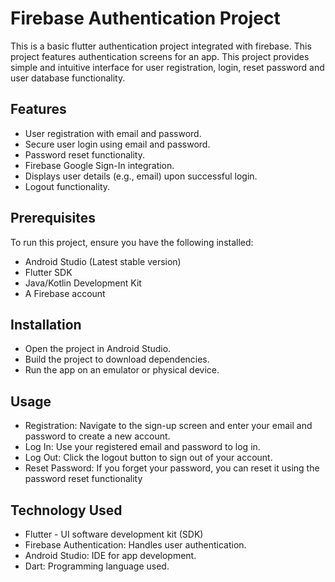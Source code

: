 # Firebase Authentication Project

This is a basic flutter authentication project integrated with firebase. This project features authentication screens for an app.
This project provides simple and intuitive interface for user registration, login, reset password and user database functionality.

## Features
- User registration with email and password.
- Secure user login using email and password.
- Password reset functionality.
- Firebase Google Sign-In integration.
- Displays user details (e.g., email) upon successful login.
- Logout functionality.

## Prerequisites
To run this project, ensure you have the following installed:

- Android Studio (Latest stable version)
- Flutter SDK
- Java/Kotlin Development Kit
- A Firebase account

## Installation
- Open the project in Android Studio.
- Build the project to download dependencies.
- Run the app on an emulator or physical device.

## Usage
- Registration: Navigate to the sign-up screen and enter your email and password to create a new account.
- Log In: Use your registered email and password to log in.
- Log Out: Click the logout button to sign out of your account.
- Reset Password: If you forget your password, you can reset it using the password reset functionality

## Technology Used
- Flutter - UI software development kit (SDK)
- Firebase Authentication: Handles user authentication.
- Android Studio: IDE for app development.
- Dart: Programming language used.

  
